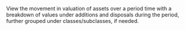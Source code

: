 View the movement in valuation of assets over a period time with a breakdown of values under additions and disposals during the period, further grouped under classes/subclasses, if needed.